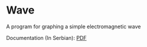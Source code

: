 # Wave
A program for graphing a simple electromagnetic wave

Documentation (In Serbian): [PDF](https://drive.google.com/file/d/1Ce3QLzEkP9rNW1nR7RaijwJwOCOElhyf/view?usp=sharing)
